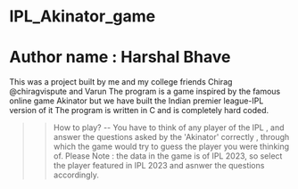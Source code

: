# IPL_Akinator_game
# Author name : Harshal Bhave
This was a project built by me and my college friends Chirag @chiragvispute and Varun 
The program is a game inspired by the famous online game Akinator but we have built the Indian premier league-IPL version of it
The program is written in C and is completely hard coded.
>> How to play? -- You have to think of any player of the IPL , and answer the questions asked by the 'Akinator'
                correctly , through which the game would try to guess the player you were thinking of.
Please Note : the data in the game is of IPL 2023, so select the player featured in IPL 2023 and asnwer the questions accordingly.
